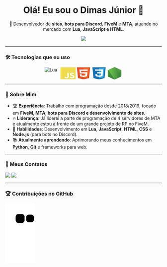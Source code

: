<h1 align="center">Olá! Eu sou o Dimas Júnior 👋</h1>

<p align="center">
  🚀 Desenvolvedor de <strong>sites</strong>, <strong>bots para Discord</strong>, <strong>FiveM</strong> e <strong>MTA</strong>, atuando no mercado com <strong>Lua, JavaScript e HTML</strong>.
</p>

<div align="center">
  <a href="https://github.com/GatonBr12">
    <img height="180em" src="https://github-readme-stats.vercel.app/api?username=GatonBr12&show_icons=true&theme=dark&include_all_commits=true&count_private=true"/>
  </a>
</div>

---

### 🛠 **Tecnologias que eu uso**
<div style="display: flex; justify-content: center;">
  <img align="center" alt="Lua" height="40" width="50" src="https://cdn.jsdelivr.net/gh/devicons/devicon/icons/lua/lua-original-wordmark.svg" />
  <img align="center" alt="JavaScript" height="40" width="50" src="https://raw.githubusercontent.com/devicons/devicon/master/icons/javascript/javascript-plain.svg">
  <img align="center" alt="HTML" height="40" width="50" src="https://raw.githubusercontent.com/devicons/devicon/master/icons/html5/html5-original.svg">
  <img align="center" alt="CSS" height="40" width="50" src="https://raw.githubusercontent.com/devicons/devicon/master/icons/css3/css3-original.svg">
  <img align="center" alt="Node.js" height="40" width="50" src="https://raw.githubusercontent.com/devicons/devicon/master/icons/nodejs/nodejs-original.svg">
</div>

---

### 📌 **Sobre Mim**
- 🏆 **Experiência**: Trabalho com programação desde 2018/2019, focado em **FiveM, MTA, bots para Discord e desenvolvimento de sites**.  
- 🔥 **Liderança**: Já liderei a parte de programação de 4 servidores de MTA e atualmente estou à frente de um grande projeto de RP no FiveM.  
- 📌 **Habilidades**: Desenvolvimento em **Lua**, **JavaScript**, **HTML**, **CSS** e **Node.js** (para bots no Discord).  
- 📚 **Atualmente aprendendo**: Aprimorando meus conhecimentos em **Python**, **Git** e frameworks para web.  

---

### 🔗 **Meus Contatos**
<div> 
  <a href="https://www.instagram.com/dimass.junior" target="_blank"><img src="https://img.shields.io/badge/Instagram-%23E4405F.svg?style=for-the-badge&logo=instagram&logoColor=white" target="_blank"></a>
  <a href="https://discord.com/users/722940568078123058" target="_blank"><img src="https://img.shields.io/badge/Discord-Gaton%234888-7289DA?style=for-the-badge&logo=discord&logoColor=white" target="_blank"></a>
</div>

---

### 🏆 **Contribuições no GitHub**
![Snake animation](https://github.com/rafaballerini/rafaballerini/blob/output/github-contribution-grid-snake.svg)
